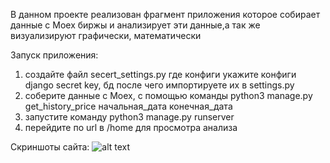 В данном проекте реализован фрагмент приложения которое собирает данные с 
Moex биржы и анализирует эти данные,а так же визуализируют графически, математически

Запуск приложения:
  1) создайте файл secert_settings.py где конфиги укажите конфиги django secret key, бд после чего импортируете их в settings.py
  2) соберите данные с Moex, с помощью  команды python3 manage.py get_history_price начальная_дата конечная_дата
  3) запустите команду python3 manage.py runserver
  4) перейдите по url в /home для просмотра анализа

Скриншоты сайта:
  ![alt text](https://github.com/Stef16123/moex/blob/master/image.jpg?raw=true)
